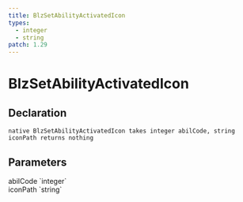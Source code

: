 ```yaml
---
title: BlzSetAbilityActivatedIcon
types:
  - integer
  - string
patch: 1.29
---
```


# BlzSetAbilityActivatedIcon

## Declaration

```
native BlzSetAbilityActivatedIcon takes integer abilCode, string iconPath returns nothing
```

## Parameters
<dl>
  <dt>abilCode `integer`</dt>
  <dd></dd>

  <dt>iconPath `string`</dt>
  <dd></dd>
</dl>
